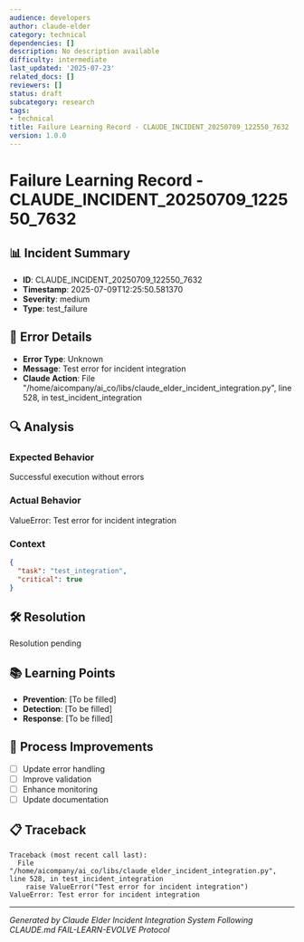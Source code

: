 ```yaml
---
audience: developers
author: claude-elder
category: technical
dependencies: []
description: No description available
difficulty: intermediate
last_updated: '2025-07-23'
related_docs: []
reviewers: []
status: draft
subcategory: research
tags:
- technical
title: Failure Learning Record - CLAUDE_INCIDENT_20250709_122550_7632
version: 1.0.0
---
```


# Failure Learning Record - CLAUDE_INCIDENT_20250709_122550_7632

## 📊 Incident Summary
- **ID**: CLAUDE_INCIDENT_20250709_122550_7632
- **Timestamp**: 2025-07-09T12:25:50.581370
- **Severity**: medium
- **Type**: test_failure

## 🚨 Error Details
- **Error Type**: Unknown
- **Message**: Test error for incident integration
- **Claude Action**: File "/home/aicompany/ai_co/libs/claude_elder_incident_integration.py", line 528, in test_incident_integration

## 🔍 Analysis
### Expected Behavior
Successful execution without errors

### Actual Behavior
ValueError: Test error for incident integration

### Context
```json
{
  "task": "test_integration",
  "critical": true
}
```

## 🛠️ Resolution
Resolution pending

## 📚 Learning Points
- **Prevention**: [To be filled]
- **Detection**: [To be filled]
- **Response**: [To be filled]

## 🔄 Process Improvements
- [ ] Update error handling
- [ ] Improve validation
- [ ] Enhance monitoring
- [ ] Update documentation

## 📋 Traceback
```
Traceback (most recent call last):
  File "/home/aicompany/ai_co/libs/claude_elder_incident_integration.py", line 528, in test_incident_integration
    raise ValueError("Test error for incident integration")
ValueError: Test error for incident integration

```

---
*Generated by Claude Elder Incident Integration System*
*Following CLAUDE.md FAIL-LEARN-EVOLVE Protocol*
